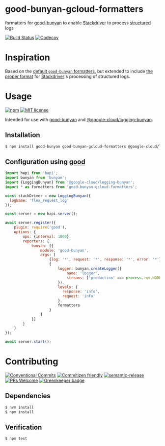 # good-bunyan-gcloud-formatters

formatters for [good-bunyan](https://github.com/muzzley/good-bunyan) to enable
[Stackdriver](https://cloud.google.com/logging/) to process
[structured](https://cloud.google.com/logging/docs/reference/v2/rest/v2/LogEntry#HttpRequest)
logs

<!-- status badges -->
[![Build Status][ci-badge]][ci-link]
[![Codecov][coverage-badge]][coverage-link]

# Inspiration

Based on the [default `good-bunyan` formatters](https://github.com/muzzley/good-bunyan#usage),
but extended to include [the proper format](https://github.com/googleapis/nodejs-logging-bunyan#formatting-request-logs)
for [Stackdriver](https://cloud.google.com/logging/)'s processing of structured
logs.

# Usage

<!-- consumer badges -->
[![npm][npm-badge]][npm-link]
[![MIT license][license-badge]][license-link]

Intended for use with [good-bunyan](https://github.com/muzzley/good-bunyan)
and [@google-cloud/logging-bunyan](https://github.com/googleapis/nodejs-logging-bunyan).

## Installation

```sh
$ npm install good-bunyan good-bunyan-gcloud-formatters @google-cloud/logging-bunyan --save
```

## Configuration using [good](https://github.com/hapijs/good)

```js
import hapi from 'hapi';
import bunyan from 'bunyan';
import {LoggingBunyan} from '@google-cloud/logging-bunyan';
import * as formatters from 'good-bunyan-gcloud-formatters';

const stackDriver = new LoggingBunyan({
  logName: 'flex_request_log'
});

const server = new hapi.server();

await server.register({
    plugin: require('good'),
    options: {
        ops: {interval: 1000},
        reporters: {
            bunyan: [{
                module: 'good-bunyan',
                args: [
                    {log: '*', request: '*', response: '*', error: '*'},
                    {
                        logger: bunyan.createLogger({
                            name: 'logger',
                            streams: ['production' === process.env.NODE_ENV ? stackDriver.stream('trace') : {stream: process.stdout}]
                        }),
                        levels: {
                          response: 'info',
                          request: 'info'
                        },
                        formatters
                    }
                ]
            }]
        }
    }
});

await server.start();
```

# Contributing

<!-- contribution badges -->
[![Conventional Commits][commit-convention-badge]][commit-convention-link]
[![Commitizen friendly][commitizen-badge]][commitizen-link]
[![semantic-release][semantic-release-badge]][semantic-release-link]
[![PRs Welcome][PRs-badge]][PRs-link]
[![Greenkeeper badge](https://badges.greenkeeper.io/GainCompliance/good-bunyan-gcloud-formatters.svg)](https://greenkeeper.io/)

## Dependencies

```sh
$ nvm install
$ npm install
```

## Verification

```sh
$ npm test
```


[npm-link]: https://www.npmjs.com/package/good-bunyan-gcloud-formatters
[npm-badge]: https://img.shields.io/npm/v/good-bunyan-gcloud-formatters.svg
[license-link]: LICENSE
[license-badge]: https://img.shields.io/github/license/GainCompliance/good-bunyan-gcloud-formatters.svg
[ci-link]: https://travis-ci.com/GainCompliance/good-bunyan-gcloud-formatters
[ci-badge]: https://img.shields.io/travis/GainCompliance/good-bunyan-gcloud-formatters.svg?branch=master
[coverage-link]: https://codecov.io/github/GainCompliance/good-bunyan-gcloud-formatters
[coverage-badge]: https://img.shields.io/codecov/c/github/GainCompliance/good-bunyan-gcloud-formatters.svg
[commit-convention-link]: https://conventionalcommits.org
[commit-convention-badge]: https://img.shields.io/badge/Conventional%20Commits-1.0.0-yellow.svg
[commitizen-link]: http://commitizen.github.io/cz-cli/
[commitizen-badge]: https://img.shields.io/badge/commitizen-friendly-brightgreen.svg
[semantic-release-link]: https://github.com/semantic-release/semantic-release
[semantic-release-badge]: https://img.shields.io/badge/%20%20%F0%9F%93%A6%F0%9F%9A%80-semantic--release-e10079.svg
[PRs-link]: http://makeapullrequest.com
[PRs-badge]: https://img.shields.io/badge/PRs-welcome-brightgreen.svg
